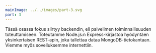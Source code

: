 ```yaml
---
mainImage: ../../images/part-3.svg
part: 3
---
```


<div class="intro">

Tässä osassa fokus siirtyy backendin, eli palvelimen toiminnallisuuden toteuttamiseen. Toteutamme Node.js:n Express-kirjastoa hyödyntäen yksinkertaisen REST-apin, joka tallettaa dataa MongoDB-tietokantaan. Viemme myös sovelluksemme internettiin. 

</div>

